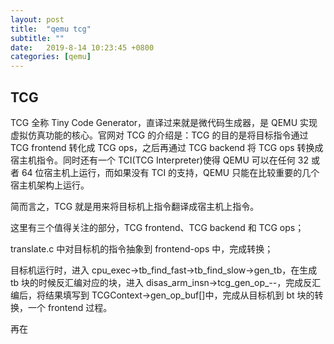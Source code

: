 ```yaml
---
layout: post
title:  "qemu tcg"
subtitle: ""
date:   2019-8-14 10:23:45 +0800
categories: [qemu]
---
```


## TCG



TCG 全称 Tiny Code Generator，直译过来就是微代码生成器，是 QEMU 实现虚拟仿真功能的核心。官网对 TCG 的介绍是：TCG 的目的是将目标指令通过 TCG frontend 转化成 TCG ops，之后再通过 TCG backend 将 TCG ops 转换成宿主机指令。同时还有一个 TCI(TCG Interpreter)使得 QEMU 可以在任何 32 或者 64 位宿主机上运行，而如果没有 TCI 的支持，QEMU 只能在比较重要的几个宿主机架构上运行。

简而言之，TCG 就是用来将目标机上指令翻译成宿主机上指令。

这里有三个值得关注的部分，TCG frontend、TCG backend 和 TCG ops；



translate.c 中对目标机的指令抽象到 frontend-ops 中，完成转换；

目标机运行时，进入 cpu_exec->tb_find_fast->tb_find_slow->gen_tb，在生成 tb 块的时候反汇编对应的块，进入 disas_arm_insn->tcg_gen_op_--，完成反汇编后，将结果填写到 TCGContext->gen_op_buf[]中，完成从目标机到 bt 块的转换，一个 frontend 过程。



再在



